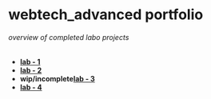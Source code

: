 # webtech_advanced portfolio

###### overview of completed labo projects

- **[lab - 1](https://github.com/r0808/2imd-webtechadvanced-portfolio/tree/main/lab1%20-%20git)**
- **[lab - 2](https://github.com/r0808/2imd-webtechadvanced-portfolio/tree/main/lab2%20-%20git)**
- **wip/incomplete[lab - 3](https://github.com/r0808/2imd-webtechadvanced-portfolio/tree/main/lab3%20-%20git)**
- **[lab - 4](https://github.com/r0808/2imd-webtechadvanced-portfolio/tree/main/lab4%20-%20git)**

